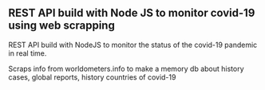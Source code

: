 ## REST API build with Node JS to monitor covid-19 using web scrapping

REST API build with NodeJS to monitor the status of the covid-19 pandemic in real time.

Scraps info from worldometers.info to make a memory db about history cases, global reports, history countries of covid-19